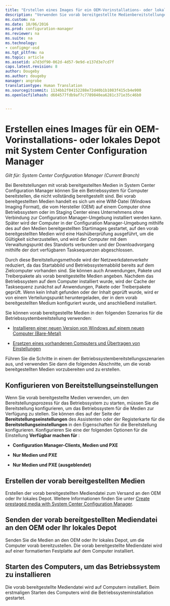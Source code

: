 ```yaml
---
title: "Erstellen eines Images für ein OEM-Vorinstallations- oder lokales Depot | Configuration Manager"
description: "Verwenden Sie vorab bereitgestellte Medienbereitstellungen zum Reduzieren des Netzwerkverkehrs, während Sie ein Betriebssystem für Computer bereitstellen, die nicht vollständig bereitgestellt sind."
ms.custom: na
ms.date: 10/06/2016
ms.prod: configuration-manager
ms.reviewer: na
ms.suite: na
ms.technology:
- configmgr-osd
ms.tgt_pltfrm: na
ms.topic: article
ms.assetid: a7d3df90-062d-4d57-9e9d-e137d3e7cd7f
caps.latest.revision: 8
author: Dougeby
ms.author: dougeby
manager: angrobe
translationtype: Human Translation
ms.sourcegitcommit: 1134bb2f04152288e72d40b1b1083f415cb4e900
ms.openlocfilehash: d604577fdb9af7c7789840ea6281c371e35c46b0


---
```

# <a name="create-an-image-for-an-oem-in-factory-or-a-local-depot-with-system-center-configuration-manager"></a>Erstellen eines Images für ein OEM-Vorinstallations- oder lokales Depot mit System Center Configuration Manager

*Gilt für: System Center Configuration Manager (Current Branch)*

Bei Bereitstellungen mit vorab bereitgestellten Medien in System Center Configuration Manager können Sie ein Betriebssystem für Computer bereitstellen, die nicht vollständig bereitgestellt sind. Bei vorab bereitgestellten Medien handelt es sich um eine WIM-Datei (Windows Imaging Format), die vom Hersteller (OEM) auf einem Computer ohne Betriebssystem oder im Staging Center eines Unternehmens ohne Verbindung zur Configuration Manager-Umgebung installiert werden kann. Später wird der Computer in der Configuration Manager-Umgebung mithilfe des auf den Medien bereitgestellten Startimages gestartet, auf den vorab bereitgestellten Medien wird eine Hashüberprüfung ausgeführt, um die Gültigkeit sicherzustellen, und wird der Computer mit dem Verwaltungspunkt des Standorts verbunden und der Downloadvorgang mithilfe der dort verfügbaren Tasksequenzen abgeschlossen.


Durch diese Bereitstellungsmethode wird der Netzwerkdatenverkehr reduziert, da das Startabbild und Betriebssystemabbild bereits auf dem Zielcomputer vorhanden sind. Sie können auch Anwendungen, Pakete und Treiberpakete als vorab bereitgestellte Medien angeben. Nachdem das Betriebssystem auf dem Computer installiert wurde, wird der Cache der Tasksequenz zunächst auf Anwendungen, Pakete oder Treiberpakete geprüft. Wenn kein Inhalt gefunden oder der Inhalt geprüft wurde, wird er von einem Verteilungspunkt heruntergeladen, der in dem vorab bereitgestellten Medium konfiguriert wurde, und anschließend installiert.  

 Sie können vorab bereitgestellte Medien in den folgenden Szenarios für die Betriebssystembereitstellung verwenden:  

-   [Installieren einer neuen Version von Windows auf einem neuen Computer (Bare-Metal)](install-new-windows-version-new-computer-bare-metal.md)  

-   [Ersetzen eines vorhandenen Computers und Übertragen von Einstellungen](replace-an-existing-computer-and-transfer-settings.md)  

 Führen Sie die Schritte in einem der Betriebssystembereitstellungsszenarien aus, und verwenden Sie dann die folgenden Abschnitte, um die vorab bereitgestellten Medien vorzubereiten und zu erstellen.  

## <a name="configure-deployment-settings"></a>Konfigurieren von Bereitstellungseinstellungen  
 Wenn Sie vorab bereitgestellte Medien verwenden, um den Bereitstellungsprozess für das Betriebssystem zu starten, müssen Sie die Bereitstellung konfigurieren, um das Betriebssystem für die Medien zur Verfügung zu stellen. Sie können dies auf der Seite der **Bereitstellungseinstellungen** des Assistenten oder der Registerkarte für die **Bereitstellungseinstellungen** in den Eigenschaften für die Bereitstellung konfigurieren.  Konfigurieren Sie eine der folgenden Optionen für die Einstellung **Verfügbar machen für** :  

-   **Configuration Manager-Clients, Medien und PXE**  

-   **Nur Medien und PXE**  

-   **Nur Medien und PXE (ausgeblendet)**  

## <a name="create-the-prestaged-media"></a>Erstellen der vorab bereitgestellten Medien  
 Erstellen der vorab bereitgestellten Mediendatei zum Versand an den OEM oder Ihr lokales Depot. Weitere Informationen finden Sie unter [Create prestaged media with System Center Configuration Manager](create-prestaged-media.md).  

## <a name="send-the-prestaged-media-file-to-the-oem-or-local-depot"></a>Senden der vorab bereitgestellten Mediendatei an den OEM oder Ihr lokales Depot  
 Senden Sie die Medien an den OEM oder Ihr lokales Depot, um die Computer vorab bereitzustellen. Die vorab bereitgestellte Mediendatei wird auf einer formatierten Festplatte auf dem Computer installiert.  

## <a name="start-the-computer-to-install-the-operating-system"></a>Starten des Computers, um das Betriebssystem zu installieren  
 Die vorab bereitgestellte Mediendatei wird auf Computern installiert. Beim erstmaligen Starten des Computers wird die Betriebssysteminstallation gestartet.  



<!--HONumber=Nov16_HO1-->


